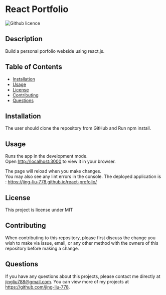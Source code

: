 # React Portfolio

![Github licence](http://img.shields.io/badge/license-MIT-blue.svg)

## Description

Build a personal porfolio webside using react.js.

## Table of Contents

- [Installation](#installation)
- [Usage](#usage)
- [License](#license)
- [Contributing](#contributing)
- [Questions](#questions)

## Installation

The user should clone the repository from GitHub and Run npm install.

## Usage

Runs the app in the development mode.\
Open [http://localhost:3000](http://localhost:3000) to view it in your browser.

The page will reload when you make changes.\
You may also see any lint errors in the console.
The deployed application is : https://jing-liu-778.github.io/react-profolio/

## License

This project is license under MIT

## Contributing

When contributing to this repository, please first discuss the change you wish to make via issue, email, or any other method with the owners of this repository before making a change.

## Questions

If you have any questions about this projects, please contact me directly at jingliu788@gmail.com. You can view more of my projects at https://github.com/jing-liu-778.
